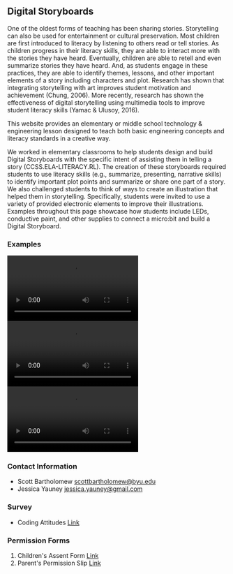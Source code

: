 ## Digital Storyboards

One of the oldest forms of teaching has been sharing stories. Storytelling can also be used for entertainment or cultural preservation. Most children are first introduced to literacy by listening to others read or tell stories. As children progress in their literacy skills, they are able to interact more with the stories they have heard. Eventually, children are able to retell and even summarize stories they have heard. And, as students engage in these practices, they are able to identify themes, lessons, and other important elements of a story including characters and plot. Research has shown that integrating storytelling with art improves student motivation and achievement (Chung, 2006). More recently, research has shown the effectiveness of digital storytelling using multimedia tools to improve student literacy skills (Yamac & Ulusoy, 2016). 

This website provides an elementary or middle school technology & engineering lesson designed to teach both basic engineering concepts and literacy standards in a creative way.

We worked in elementary classrooms to help students design and build Digital Storyboards with the specific intent of assisting them in telling a story (CCSS.ELA-LITERACY.RL). The creation of these storyboards required students to use literacy skills (e.g., summarize, presenting, narrative skills) to identify important plot points and summarize or share one part of a story. We also challenged students to think of ways to create an illustration that helped them in storytelling. Specifically, students were invited to use a variety of provided electronic elements to improve their illustrations. Examples throughout this page showcase how students include LEDs, conductive paint, and other supplies to connect a micro:bit and build a Digital Storyboard.

<!--- ![Image](https://github.com/jessica-yauney/digital-storyboards/blob/gh-pages/starwars.png?raw=true) --->

### Examples
  <video src="https://user-images.githubusercontent.com/67326701/159186728-93d9788a-2a02-4f2c-9503-89df3d46cffa.mp4" controls="controls" style="max-height:640px;">
  </video>
<video src="https://user-images.githubusercontent.com/67326701/159186586-7d438ab3-b8cb-4f6a-b4a8-73946571134d.mp4" controls="controls" style="max-height:640px;">
  </video>
<video src="https://user-images.githubusercontent.com/67326701/159186424-509e931c-2ad4-45dc-a5e1-cb2451b1d2ad.mp4" controls="controls" style="max-height:640px;">
  </video>
  
### Contact Information 
- Scott Bartholomew [scottbartholomew@byu.edu](mailto:scottbartholomew@byu.edu)
- Jessica Yauney [jessica.yauney@gmail.com](mailto:jessica.yauney@gmail.com)
### Survey

- Coding Attitudes [Link](https://drive.google.com/file/d/1OePgnhudTk56yH0usLTdQFhfx7y7OW8a/view?usp=sharing) 

### Permission Forms

1. Children's Assent Form [Link](https://docs.google.com/document/d/1JRU3Ym_8qcV16XlhrFtnWh1YjBHmPcOt/edit?usp=sharing&ouid=105829824277446408663&rtpof=true&sd=true) 
2. Parent's Permission Slip [Link](https://docs.google.com/document/d/1NBD64jHCrxHW1FABjudMU9R-or2ycyxJ/edit?usp=sharing&ouid=105829824277446408663&rtpof=true&sd=true)
